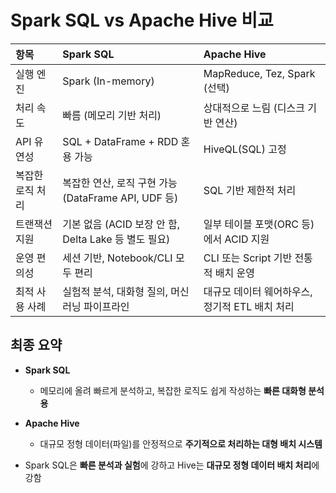 # Spark SQL vs Apache Hive 비교

| 항목 | Spark SQL | Apache Hive |
|:-----|:----------|:------------|
| 실행 엔진 | Spark (In-memory) | MapReduce, Tez, Spark (선택) |
| 처리 속도 | 빠름 (메모리 기반 처리) | 상대적으로 느림 (디스크 기반 연산) |
| API 유연성 | SQL + DataFrame + RDD 혼용 가능 | HiveQL(SQL) 고정 |
| 복잡한 로직 처리 | 복잡한 연산, 로직 구현 가능 (DataFrame API, UDF 등) | SQL 기반 제한적 처리 |
| 트랜잭션 지원 | 기본 없음 (ACID 보장 안 함, Delta Lake 등 별도 필요) | 일부 테이블 포맷(ORC 등)에서 ACID 지원 |
| 운영 편의성 | 세션 기반, Notebook/CLI 모두 편리 | CLI 또는 Script 기반 전통적 배치 운영 |
| 최적 사용 사례 | 실험적 분석, 대화형 질의, 머신러닝 파이프라인 | 대규모 데이터 웨어하우스, 정기적 ETL 배치 처리 |

## 최종 요약

- **Spark SQL**
  - 메모리에 올려 빠르게 분석하고, 복잡한 로직도 쉽게 작성하는 **빠른 대화형 분석용**

- **Apache Hive**
  - 대규모 정형 데이터(파일)를 안정적으로 **주기적으로 처리하는 대형 배치 시스템**
  
- Spark SQL은 **빠른 분석과 실험**에 강하고 Hive는 **대규모 정형 데이터 배치 처리**에 강함
